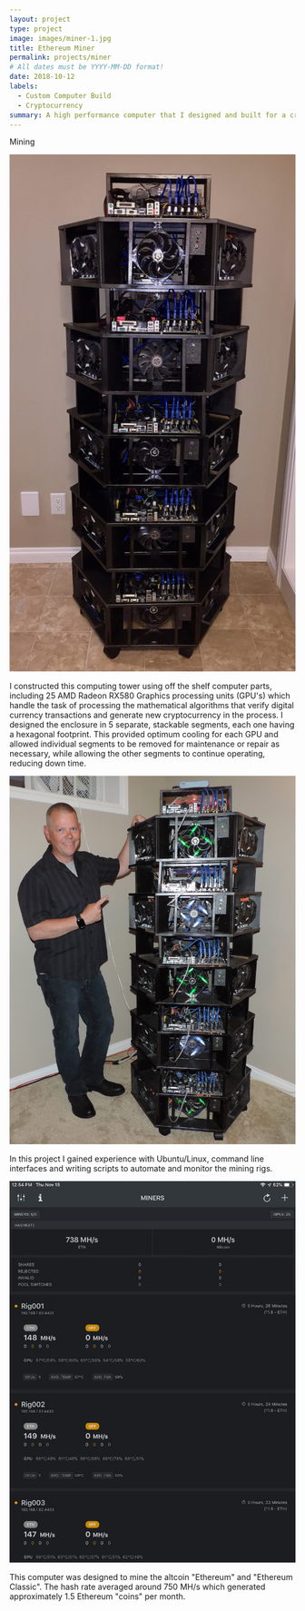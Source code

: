 ```yaml
---
layout: project
type: project
image: images/miner-1.jpg
title: Ethereum Miner
permalink: projects/miner
# All dates must be YYYY-MM-DD format!
date: 2018-10-12
labels:
  - Custom Computer Build
  - Cryptocurrency
summary: A high performance computer that I designed and built for a cryptocurrency mining venture.
---
```


Mining

<div class="ui segment">
  <img class="ui small left floated image" src="../images/miner-1.jpg">
  <p>I constructed this computing tower using off the shelf computer parts, including 25 AMD Radeon RX580 Graphics processing units (GPU's) which handle the task of processing the mathematical algorithms that verify digital currency transactions and generate new cryptocurrency in the process.  I designed the enclosure in 5 separate, stackable segments, each one having a hexagonal footprint.  This provided optimum cooling for each GPU and allowed individual segments to be removed for maintenance or repair as necessary, while allowing the other segments to continue operating, reducing down time.</p>
<img class="ui small right floated image" src="../images/miner-2.jpg">
  <p>In this project I gained experience with Ubuntu/Linux, command line interfaces and writing scripts to automate and monitor the mining rigs.</p>
<img class="ui centered medium image" src="../images/miner-3.jpg">
  <p>This computer was designed to mine the altcoin "Ethereum" and "Ethereum Classic".  The hash rate averaged around 750 MH/s which generated approximately 1.5 Ethereum "coins" per month.
 </p>




